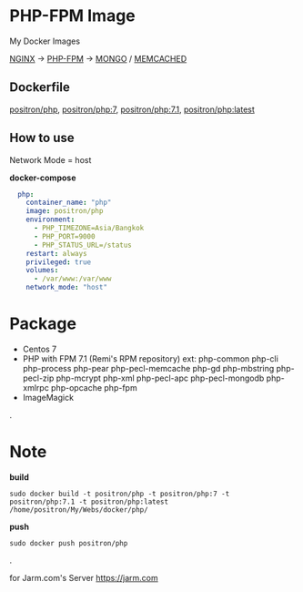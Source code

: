 # PHP-FPM Image
My Docker Images

[NGINX](https://hub.docker.com/r/positron/nginx) -> [PHP-FPM](https://hub.docker.com/r/positron/php) -> [MONGO](https://hub.docker.com/r/positron/mongo) / [MEMCACHED](https://hub.docker.com/r/positron/memcached)

## Dockerfile
[positron/php](https://github.com/positronth/docker-php/blob/master/Dockerfile), [positron/php:7](https://github.com/positronth/docker-php/blob/master/Dockerfile), [positron/php:7.1](https://github.com/positronth/docker-php/blob/master/Dockerfile), [positron/php:latest](https://github.com/positronth/docker-php/blob/master/Dockerfile)

## How to use
Network Mode = host

**docker-compose**
```yaml
  php:
    container_name: "php"
    image: positron/php
    environment:
      - PHP_TIMEZONE=Asia/Bangkok
      - PHP_PORT=9000
      - PHP_STATUS_URL=/status
    restart: always
    privileged: true
    volumes:
      - /var/www:/var/www
    network_mode: "host"
```

# Package
- Centos 7
- PHP with FPM 7.1 (Remi's RPM repository)
ext:  php-common php-cli php-process php-pear php-pecl-memcache php-gd php-mbstring php-pecl-zip php-mcrypt php-xml php-pecl-apc php-pecl-mongodb php-xmlrpc php-opcache php-fpm
-  ImageMagick

.

# Note
**build**
```
sudo docker build -t positron/php -t positron/php:7 -t positron/php:7.1 -t positron/php:latest /home/positron/My/Webs/docker/php/
```
**push**
```
sudo docker push positron/php
```

.

for Jarm.com's Server
https://jarm.com
